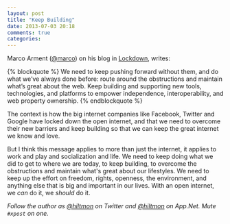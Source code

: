 ```yaml
---
layout: post
title: "Keep Building"
date: 2013-07-03 20:18
comments: true
categories: 
---
```


Marco Arment ([@marco](http://twitter.com/marcoarment)) on his blog in [Lockdown](http://www.marco.org/2013/07/03/lockdown), writes:

{% blockquote %}
We need to keep pushing forward without them, and do what we’ve always done before: route around the obstructions and maintain what’s great about the web. Keep building and supporting new tools, technologies, and platforms to empower independence, interoperability, and web property ownership.
{% endblockquote %}

The context is how the big internet companies like Facebook, Twitter and Google have locked down the open internet, and that we need to overcome their new barriers and keep building so that we can keep the great internet we know and love.

But I think this message applies to more than just the internet, it applies to work and play and socialization and life. We need to keep doing what we did to get to where we are today, to keep building, to overcome the obstructions and maintain what's great about our lifestyles. We need to keep up the effort on freedom, rights, openness, the environment, and anything else that is big and important in our lives. With an open internet, we *can* do it, we *should*  do it.

*Follow the author as [@hiltmon](http://https://twitter.com/hiltmon) on Twitter and [@hiltmon](http://alpha.app.net/hiltmon) on App.Net. Mute `#xpost` on one.*